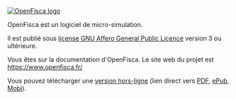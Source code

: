 [![OpenFisca logo](https://www.openfisca.fr/hotlinks/logo-openfisca.svg)](https://www.openfisca.fr/)

OpenFisca est un logiciel de micro-simulation.

Il est publié sous [license GNU Affero General Public Licence](https://www.gnu.org/licenses/agpl.html) version 3
ou ultérieure.

Vous êtes sur la documentation d'OpenFisca.
Le site web du projet est https://www.openfisca.fr/

Vous pouvez télécharger une [version hors-ligne](https://www.gitbook.com/book/openfisca/documentation) (lien direct vers [PDF](https://www.gitbook.com/download/pdf/book/openfisca/documentation), [ePub](https://www.gitbook.com/download/epub/book/openfisca/documentation), [Mobi](https://www.gitbook.com/download/mobi/book/openfisca/documentation)).
